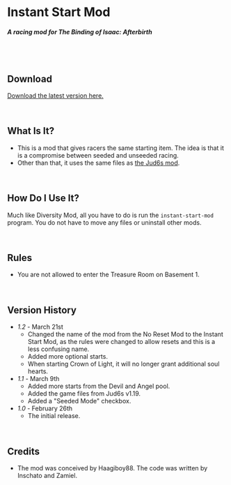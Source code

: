 # Instant Start Mod
##### A racing mod for The Binding of Isaac: Afterbirth

<br /><br />

## Download

[Download the latest version here.](https://github.com/Zamiell/instant-start-mod/releases/download/1.2/instant-start-mod-1.2.zip)

<br />

## What Is It?

* This is a mod that gives racers the same starting item. The idea is that it is a compromise between seeded and unseeded racing.
* Other than that, it uses the same files as [the Jud6s mod](https://github.com/Zamiell/jud6s).

<br />

## How Do I Use It?

Much like Diversity Mod, all you have to do is run the `instant-start-mod` program. You do not have to move any files or uninstall other mods.

<br />

## Rules

* You are not allowed to enter the Treasure Room on Basement 1.

<br />

## Version History

* *1.2* - March 21st
  * Changed the name of the mod from the No Reset Mod to the Instant Start Mod, as the rules were changed to allow resets and this is a less confusing name.
  * Added more optional starts.
  * When starting Crown of Light, it will no longer grant additional soul hearts.
* *1.1* - March 9th
  * Added more starts from the Devil and Angel pool.
  * Added the game files from Jud6s v1.19.
  * Added a "Seeded Mode" checkbox.
* *1.0* - February 26th
  * The initial release.

<br />

## Credits

* The mod was conceived by Haagiboy88. The code was written by Inschato and Zamiel.
